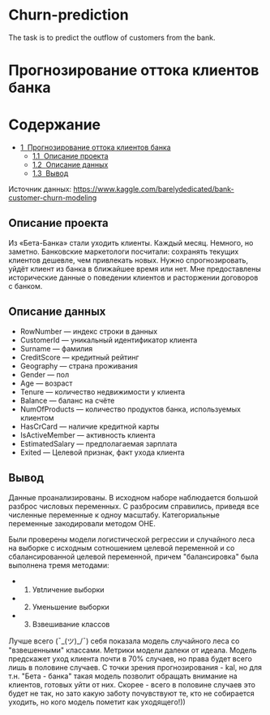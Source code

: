 # Churn-prediction
 The task is to predict the outflow of customers from the bank.
# Прогнозирование оттока клиентов банка
<h1>Содержание<span class="tocSkip"></span></h1>
<div class="toc"><ul class="toc-item"><li><span><a href="#Прогнозирование-оттока-клиентов-банка" data-toc-modified-id="Прогнозирование-оттока-клиентов-банка-1"><span class="toc-item-num">1&nbsp;&nbsp;</span>Прогнозирование оттока клиентов банка</a></span><ul class="toc-item"><li><span><a href="#Описание-проекта" data-toc-modified-id="Описание-проекта-1.1"><span class="toc-item-num">1.1&nbsp;&nbsp;</span>Описание проекта</a></span></li><li><span><a href="#Описание-данных" data-toc-modified-id="Описание-данных-1.2"><span class="toc-item-num">1.2&nbsp;&nbsp;</span>Описание данных</a></span></li><li><span><a href="#Вывод" data-toc-modified-id="Вывод-1.3"><span class="toc-item-num">1.3&nbsp;&nbsp;</span>Вывод</a></span></li></ul></li></ul></div>


Источник данных: https://www.kaggle.com/barelydedicated/bank-customer-churn-modeling
## Описание проекта
Из «Бета-Банка» стали уходить клиенты. Каждый месяц. Немного, но заметно. Банковские маркетологи посчитали: сохранять текущих клиентов дешевле, чем привлекать новых.
Нужно спрогнозировать, уйдёт клиент из банка в ближайшее время или нет. Мне предоставлены исторические данные о поведении клиентов и расторжении договоров с банком.
## Описание данных
- RowNumber — индекс строки в данных
- CustomerId — уникальный идентификатор клиента
- Surname — фамилия
- CreditScore — кредитный рейтинг
- Geography — страна проживания
- Gender — пол
- Age — возраст
- Tenure — количество недвижимости у клиента
- Balance — баланс на счёте
- NumOfProducts — количество продуктов банка, используемых клиентом
- HasCrCard — наличие кредитной карты
- IsActiveMember — активность клиента
- EstimatedSalary — предполагаемая зарплата
- Exited — Целевой признак, факт ухода клиента

## Вывод
Данные проанализированы. 
В исходном наборе наблюдается большой разброс числовых переменных. С разбросим справились, приведя все численные переменные к одноу масштабу. Категориальные переменные закодировали методом OHE.

Были проверены модели логистической регрессии и случайного леса на выборке с исходным сотношением целевой переменной и со сбалансированной целевой переменной, причем "балансировка" была выполнена тремя методами:
* 1. Увtличение выборки
* 2. Уменьшение выборки
* 3. Взвешивание классов

Лучше всего (¯\_(ツ)_/¯) себя показала модель случайного леса со "взвешенными" классами. Метрики модели далеки от идеала. Модель предскажет уход клиента почти в 70% случаев, но права будет всего лишь в половине случаев. С точки зрения прогнозирования - kal, но для т.н. "Бета - банка" такая модель позволит обращать внимание на клиентов, готовых уйти от них. Скорее - всего в половине случаев это будет не так, но зато какую заботу почувствуют те, кто не собирается уходить, но кого модель пометит как уходящего!))


